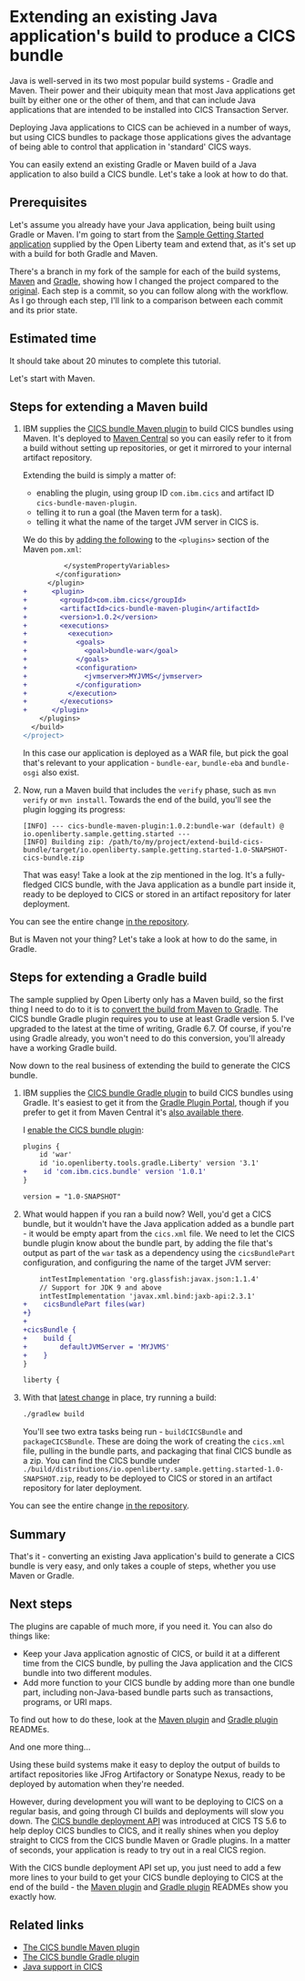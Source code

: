 # Extending an existing Java application's build to produce a CICS bundle

Java is well-served in its two most popular build systems - Gradle and Maven. Their power and their ubiquity mean that most Java applications get built by either one or the other of them, and that can include Java applications that are intended to be installed into CICS Transaction Server.

Deploying Java applications to CICS can be achieved in a number of ways, but using CICS bundles to package those applications gives the advantage of being able to control that application in 'standard' CICS ways.

You can easily extend an existing Gradle or Maven build of a Java application to also build a CICS bundle. Let's take a look at how to do that.

## Prerequisites

Let's assume you already have your Java application, being built using Gradle or Maven. I'm going to start from the [Sample Getting Started application](https://github.com/OpenLiberty/sample-getting-started) supplied by the Open Liberty team and extend that, as it's set up with a build for both Gradle and Maven.

There's a branch in my fork of the sample for each of the build systems, [Maven](https://github.com/cicsdev/cics-tutorial-bundle-maven-gradle/tree/maven) and [Gradle](https://github.com/cicsdev/cics-tutorial-bundle-maven-gradle/tree/gradle), showing how I changed the project compared to the [original](https://github.com/cicsdev/cics-tutorial-bundle-maven-gradle/tree/original). Each step is a commit, so you can follow along with the workflow. As I go through each step, I'll link to a comparison between each commit and its prior state.

## Estimated time

 It should take about 20 minutes to complete this tutorial.

Let's start with Maven.

## Steps for extending a Maven build

1. IBM supplies the [CICS bundle Maven plugin](https://github.com/IBM/cics-bundle-maven) to build CICS bundles using Maven. It's deployed to [Maven Central](https://search.maven.org/artifact/com.ibm.cics/cics-bundle-maven-plugin) so you can easily refer to it from a build without setting up repositories, or get it mirrored to your internal artifact repository.

    Extending the build is simply a matter of:

     - enabling the plugin, using group ID `com.ibm.cics` and artifact ID `cics-bundle-maven-plugin`.
     - telling it to run a goal (the Maven term for a task).
     - telling it what the name of the target JVM server in CICS is.
 
     We do this by [adding the following](https://github.com/cicsdev/cics-tutorial-bundle-maven-gradle/compare/d331910...d4c56e9) to the `<plugins>` section of the Maven `pom.xml`:

    ```diff
              </systemPropertyVariables>
            </configuration>
          </plugin>
    +      <plugin>
    +        <groupId>com.ibm.cics</groupId>
    +        <artifactId>cics-bundle-maven-plugin</artifactId>
    +        <version>1.0.2</version>
    +        <executions>
    +          <execution>
    +            <goals>
    +              <goal>bundle-war</goal>
    +            </goals>
    +            <configuration>
    +              <jvmserver>MYJVMS</jvmserver>
    +            </configuration>
    +          </execution>
    +        </executions>
    +      </plugin>
        </plugins>
      </build>
    </project>
    ```

    In this case our application is deployed as a WAR file, but pick the goal that's relevant to your application - `bundle-ear`, `bundle-eba` and `bundle-osgi` also exist.
 
1. Now, run a Maven build that includes the `verify` phase, such as `mvn verify` or `mvn install`. Towards the end of the build, you'll see the plugin logging its progress:

    ```
    [INFO] --- cics-bundle-maven-plugin:1.0.2:bundle-war (default) @ io.openliberty.sample.getting.started ---
    [INFO] Building zip: /path/to/my/project/extend-build-cics-bundle/target/io.openliberty.sample.getting.started-1.0-SNAPSHOT-cics-bundle.zip
    ```

    That was easy! Take a look at the zip mentioned in the log. It's a fully-fledged CICS bundle, with the Java application as a bundle part inside it, ready to be deployed to CICS or stored in an artifact repository for later deployment.

You can see the entire change [in the repository](https://github.com/cicsdev/cics-tutorial-bundle-maven-gradle/compare/before...maven).

But is Maven not your thing? Let's take a look at how to do the same, in Gradle.

## Steps for extending a Gradle build

The sample supplied by Open Liberty only has a Maven build, so the first thing I need to do to it is to [convert the build from Maven to Gradle](https://github.com/cicsdev/cics-tutorial-bundle-maven-gradle/compare/1103cf4..88a77ec). The CICS bundle Gradle plugin requires you to use at least Gradle version 5. I've upgraded to the latest at the time of writing, Gradle 6.7. Of course, if you're using Gradle already, you won't need to do this conversion, you'll already have a working Gradle build.

Now down to the real business of extending the build to generate the CICS bundle. 

1. IBM supplies the [CICS bundle Gradle plugin](https://github.com/IBM/cics-bundle-gradle) to build CICS bundles using Gradle. It's easiest to get it from the [Gradle Plugin Portal](https://plugins.gradle.org/plugin/com.ibm.cics.bundle), though if you prefer to get it from Maven Central it's [also available there](https://search.maven.org/artifact/com.ibm.cics.bundle/com.ibm.cics.bundle.gradle.plugin).

    I [enable the CICS bundle plugin](https://github.com/cicsdev/cics-tutorial-bundle-maven-gradle/compare/88a77ec...2947a42):

    ```diff
    plugins {
        id 'war'
        id 'io.openliberty.tools.gradle.Liberty' version '3.1'
    +    id 'com.ibm.cics.bundle' version '1.0.1'
    }
    
    version = "1.0-SNAPSHOT"
    ```

1. What would happen if you ran a build now? Well, you'd get a CICS bundle, but it wouldn't have the Java application added as a bundle part - it would be empty apart from the `cics.xml` file. We need to let the CICS bundle plugin know about the bundle part, by adding the file that's output as part of the `war` task as a dependency using the `cicsBundlePart` configuration, and configuring the name of the target JVM server:

    ```diff
        intTestImplementation 'org.glassfish:javax.json:1.1.4'
        // Support for JDK 9 and above
        intTestImplementation 'javax.xml.bind:jaxb-api:2.3.1'
    +    cicsBundlePart files(war)
    +}
    +
    +cicsBundle {
    +    build {
    +        defaultJVMServer = 'MYJVMS'
    +    }
    }
    
    liberty {
    ```

1. With that [latest change](https://github.com/cicsdev/cics-tutorial-bundle-maven-gradle/compare/2947a42...gradle) in place, try running a build:

    ```bash
    ./gradlew build
    ```

    You'll see two extra tasks being run - `buildCICSBundle` and `packageCICSBundle`. These are doing the work of creating the `cics.xml` file, pulling in the bundle parts, and packaging that final CICS bundle as a zip. You can find the CICS bundle under `./build/distributions/io.openliberty.sample.getting.started-1.0-SNAPSHOT.zip`, ready to be deployed to CICS or stored in an artifact repository for later deployment.

You can see the entire change [in the repository](https://github.com/cicsdev/cics-tutorial-bundle-maven-gradle/compare/before...gradle).

## Summary

That's it - converting an existing Java application's build to generate a CICS bundle is very easy, and only takes a couple of steps, whether you use Maven or Gradle.



## Next steps

The plugins are capable of much more, if you need it. You can also do things like:

 - Keep your Java application agnostic of CICS, or build it at a different time from the CICS bundle, by pulling the Java application and the CICS bundle into two different modules.
 - Add more function to your CICS bundle by adding more than one bundle part, including non-Java-based bundle parts such as transactions, programs, or URI maps.

To find out how to do these, look at the [Maven plugin](https://github.com/IBM/cics-bundle-maven) and [Gradle plugin](https://github.com/IBM/cics-bundle-gradle) READMEs.

And one more thing...

Using these build systems make it easy to deploy the output of builds to artifact repositories like JFrog Artifactory or Sonatype Nexus, ready to be deployed by automation when they're needed.

However, during development you will want to be deploying to CICS on a regular basis, and going through CI builds and deployments will slow you down. The [CICS bundle deployment API](https://www.ibm.com/support/knowledgecenter/SSGMCP_5.6.0/fundamentals/cpsm/cics-bundle-api.html) was introduced at CICS TS 5.6 to help deploy CICS bundles to CICS, and it really shines when you deploy straight to CICS from the CICS bundle Maven or Gradle plugins. In a matter of seconds, your application is ready to try out in a real CICS region.

With the CICS bundle deployment API set up, you just need to add a few more lines to your build to get your CICS bundle deploying to CICS at the end of the build - the [Maven plugin](https://github.com/IBM/cics-bundle-maven) and [Gradle plugin](https://github.com/IBM/cics-bundle-gradle) READMEs show you exactly how.

## Related links

- [The CICS bundle Maven plugin](https://github.com/IBM/cics-bundle-maven)
- [The CICS bundle Gradle plugin](https://github.com/IBM/cics-bundle-gradle)
- [Java support in CICS](https://www.ibm.com/support/knowledgecenter/SSGMCP_5.6.0/fundamentals/java/JVMsupport.html)